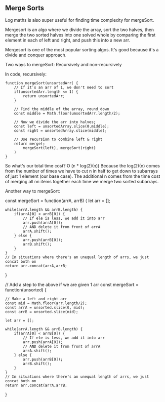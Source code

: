 ## Merge Sorts

Log maths is also super useful for finding time complexity for mergeSort. 

Mergesort is an algo where we divide the array, sort the two halves, then merge the two sorted halves into one solved whole by comparing the first element in each of left and right, and push this into a new arr. 

Mergesort is one of the most popular sorting algos. It's good because it's a divide and conquer approach. 

Two ways to mergeSort: Recursively and non-recursively 

In code, recursively: 

    function mergeSort(unsortedArr) {
        // If it's an arr of 1, we don't need to sort
        if(unsortedArr.length <= 1) {
            return unsortedArr; 
        }

        // Find the middle of the array, round down
        const middle = Math.floor(unsortedArr.length/2); 

        // Now we divide the arr into halves; 
        const left = unsortedArray.slice(0,middle);
        const right = unsortedArray.slice(middle); 

        // Use recursion to combine left & right 
        return merge(;
            mergeSort(left), mergeSort(right)
        )
    }

So what's our total time cost? O (n * log(2)(n))
Because the log(2)(n) comes from the number of times we have to cut n in half to get down to subarrays of just 1 element (our base case). The additional n comes from the time cost of merging all nn items together each time we merge two sorted subarrays.


Another way to mergeSort:

const mergeSort = function(arrA, arrB) {
    let arr = [];

    while(arrA.length && arrB.length) {
        if(arrA[0] < arrB[0]) {
            // If ele is less, we add it into arr
            arr.push(arrA[0]);
            // AND delete it from front of arrA
            arrA.shift();
        } else {
            arr.push(arrB[0]);
            arrB.shift();
        }
    }
    // In situations where there's an unequal length of arrs, we just concat both on 
    return arr.concat(arrA,arrB; 
}

// Add a step to the above if we are given 1 arr 
const mergeSort = function(unsorted) {
    
    // Make a left and right arr 
    const mid = Math.floor(arr.length/2);
    const arrA = unsorted.slice(0, mid);
    const arrB = unsorted.slice(mid);

    let arr = [];

    while(arrA.length && arrB.length) {
        if(arrA[0] < arrB[0]) {
            // If ele is less, we add it into arr
            arr.push(arrA[0]);
            // AND delete it from front of arrA
            arrA.shift();
        } else {
            arr.push(arrB[0]);
            arrB.shift();
        }
    }
    // In situations where there's an unequal length of arrs, we just concat both on 
    return arr.concat(arrA,arrB; 
}
